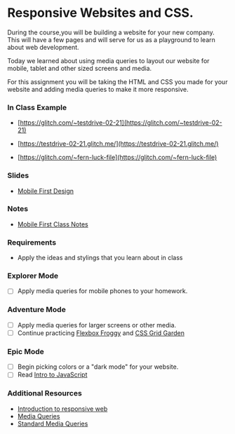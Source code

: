 # Responsive Websites and CSS.

During the course,you will be building a website for your new company. This will have a few pages and will serve for us as a playground to learn about web development.

Today we learned about using media queries to layout our website for mobile, tablet and other sized screens and media.

For this assignment you will be taking the HTML and CSS you made for your website and adding media queries to make it more responsive.

### In Class Example

- [https://glitch.com/~testdrive-02-21](https://glitch.com/~testdrive-02-21)

- [https://testdrive-02-21.glitch.me/](https://testdrive-02-21.glitch.me/)

- [https://glitch.com/~fern-luck-file](https://glitch.com/~fern-luck-file)
### Slides

- [Mobile First Design](https://slides.com/lizthrilla/test-drive-mobile-first/)

### Notes

- [Mobile First Class Notes](https://github.com/lizthrilla/intro-to-web-test-drive/blob/master/chapter-2-css/03-mobile-responsive/responsive-web.md)
### Requirements

- Apply the ideas and stylings that you learn about in class

### Explorer Mode

- [ ] Apply media queries for mobile phones to your homework.

### Adventure Mode

- [ ] Apply media queries for larger screens or other media.
- [ ] Continue practicing [Flexbox Froggy](https://flexboxfroggy.com/) and [CSS Grid Garden](https://codepip.com/games/grid-garden/)

### Epic Mode

- [ ] Begin picking colors or a "dark mode" for your website.
- [ ] Read [Intro to JavaScript](https://handbook.suncoast.io/lessons/js-intro)

### Additional Resources

- [Introduction to responsive web](https://handbook.suncoast.io/lessons/css-responsive)
- [Media Queries](https://handbook.suncoast.io/lessons/css-responsive/media-query-details)
- [Standard Media Queries](https://css-tricks.com/snippets/css/media-queries-for-standard-devices/)